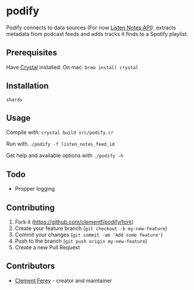 # podify

Podify connects to data sources (For now [Listen Notes API](https://listennotes.com/api/)), extracts metadata from podcast feeds and adds tracks it finds to a Spotify playlist.

## Prerequisites
Have [Crystal](https://crystal-lang.org) installed.
On mac: `brew install crystal`

## Installation

`shards`

## Usage

Compile with: `crystal build src/podify.cr`

Run with `./podify -f listen_notes_feed_id`

Get help and available options with `./podify -h`

## Todo
- Propper logging

## Contributing

1. Fork it (<https://github.com/clementf/podify/fork>)
2. Create your feature branch (`git checkout -b my-new-feature`)
3. Commit your changes (`git commit -am 'Add some feature'`)
4. Push to the branch (`git push origin my-new-feature`)
5. Create a new Pull Request

## Contributors

- [Clement Ferey](https://github.com/clementf) - creator and maintainer

